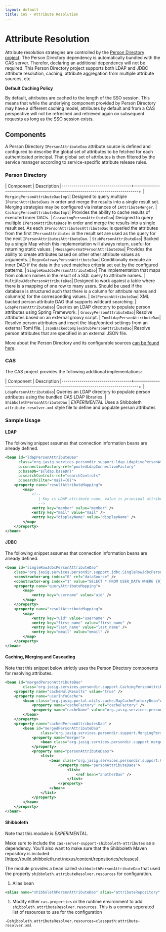 ```yaml
---
layout: default
title: CAS - Attribute Resolution
---
```


# Attribute Resolution
Attribute resolution strategies are controlled by the [Person Directory project](https://github.com/Jasig/person-directory‎). The Person Directory dependency is automatically bundled with the CAS server. Therefor, declaring an additional dependency will not be required. This Person Directory project supports both LDAP and JDBC attribute resolution, caching, attribute aggregation from multiple attribute sources, etc.

<div class="alert alert-info"><strong>Default Caching Policy</strong><p>By default, attributes are cached to the length of the SSO session. This means that while the underlying component provided by Person Directory may have a different caching model, attributes by default and from a CAS perspective will not be refreshed and retrieved again on subsequent requests as long as the SSO session exists.</p></div>


## Components
A Person Directory `IPersonAttributeDao` attribute source is defined and configured to describe the global set of attributes to be fetched for each authenticated principal. That global set of attributes is then filtered by the service manager according to service-specific attribute release rules. 

### Person Directory

| Component         					| Description 
|-----------------------------------+--------------------------------------------------------------------------------+
| `MergingPersonAttributeDaoImpl`| Designed to query multiple `IPersonAttributeDaos` in order and merge the results into a single result set. Merging strategies may be configured via instances of `IAttributeMerger`.
| `CachingPersonAttributeDaoImpl`| Provides the ability to cache results of executed inner DAOs.
| `CascadingPersonAttributeDao`| Designed to query multiple `IPersonAttributeDaos` in order and merge the results into a single result set. As each `IPersonAttributesAttributeDao` is queried the attributes from the first `IPersonAttributes` in the result set are used as the query for the next `IPersonAttributesAttributeDao`. 
| `StubPersonAttributeDao`| Backed by a single Map which this implementation will always return, useful for returning static values.
| `MessageFormatPersonAttributeDao`| Provides the ability to create attributes based on other other attribute values as arguments.
| `RegexGatewayPersonAttributeDao`| Conditionally execute an inner DAO if the data in the seed matches criteria set out by the configured patterns.
| `SingleRowJdbcPersonAttributeDao`| The implementation that maps from column names in the result of a SQL query to attribute names.
| `MultiRowJdbcPersonAttributeDao`| Designed to work against a table where there is a mapping of one row to many users. Should be used if the database is structured such that there is a column for attribute names and column(s) for the corresponding values.
| `XmlPersonAttributeDao`| XML backed person attribute DAO that supports wildcard searching.
| `LdapPersonAttributeDao`| Queries an LDAP directory to populate person attributes using Spring Framework.
| `GroovyPersonAttributeDao`| Resolve attributes based on an external groovy script.
| `TomlLdapPersonAttributeDao`| Resolve person attributes and insert the ldap/context settings from an external Toml file. 
| `JsonBackedComplexStubPersonAttributeDao`| Resolve person attributes that are specified in an external JSON file.

More about the Person Directory and its configurable sources [can be found here](https://wiki.jasig.org/display/PDM15/Person+Directory+1.5+Manual).


### CAS
The CAS project provides the following additional implementations:

| Component         					| Description 
|-----------------------------------+--------------------------------------------------------------------------------+
| `LdapPersonAttributeDao`| Queries an LDAP directory to populate person attributes using the bundled CAS LDAP libraries.
| `ShibbolethPersonAttributeDao` | *EXPERIMENTAL* Uses a Shibboleth `attribute-resolver.xml` style file to define and populate person attributes

### Sample Usage


#### LDAP
The following snippet assumes that connection information beans are already defined.

```xml
<bean id="ldapPersonAttributeDao"
      class="org.jasig.services.persondir.support.ldap.LdaptivePersonAttributeDao"
      p:connectionFactory-ref="pooledLdapConnectionFactory"
      p:baseDN="${ldap.baseDn}"
      p:searchControls-ref="searchControls"
      p:searchFilter="mail={0}">
    <property name="resultAttributeMapping">
        <map>
            <!--
               | Key is LDAP attribute name, value is principal attribute name.
               -->
            <entry key="member" value="member" />
            <entry key="mail" value="mail" />
            <entry key="displayName" value="displayName" />
        </map>
    </property>
</bean>
```


#### JDBC
The following snippet assumes that connection information beans are already defined.

```xml
<bean id="singleRowJdbcPersonAttributeDao"
    class="org.jasig.services.persondir.support.jdbc.SingleRowJdbcPersonAttributeDao">
    <constructor-arg index="0" ref="dataSource" />
    <constructor-arg index="1" value="SELECT * FROM USER_DATA WHERE {0}" />
    <property name="queryAttributeMapping">
        <map>
            <entry key="username" value="uid" />
        </map>
    </property>
    <property name="resultAttributeMapping">
        <map>
            <entry key="uid" value="username" />
            <entry key="first_name" value="first_name" />
            <entry key="last_name" value="last_name" />
            <entry key="email" value="email" />
        </map>
    </property>
</bean>
```


#### Caching, Merging and Cascading
Note that this snippet below strictly uses the Person Directory components for resolving attributes.

```xml
<bean id="mergedPersonAttributeDao"
        class="org.jasig.services.persondir.support.CachingPersonAttributeDaoImpl">
    <property name="cacheNullResults" value="true" />
    <property name="userInfoCache">
        <bean class="org.jasig.portal.utils.cache.MapCacheFactoryBean">
            <property name="cacheFactory" ref="cacheFactory" />
            <property name="cacheName" value="org.jasig.services.persondir.USER_INFO.merged" />
        </bean>
    </property>
    <property name="cachedPersonAttributesDao" >
        <bean id="mergedPersonAttributeDao"                 
                class="org.jasig.services.persondir.support.MergingPersonAttributeDaoImpl">
            <property name="merger">
                <bean class="org.jasig.services.persondir.support.merger.NoncollidingAttributeAdder" />
            </property>
            <property name="personAttributeDaos">
                <list>
                    <bean class="org.jasig.services.persondir.support.CascadingPersonAttributeDao">
                        <property name="personAttributeDaos">
                            <list>
                                <ref bean="anotherDao" />
                            </list>
                        </property>
                    </bean>
                </list>
            </property>
        </bean>
    </property>
</bean>
```


#### Shibboleth
Note that this module is *EXPERIMENTAL*.

Make sure to include the `cas-server-support-shibboleth-attributes` as a dependency. You'll also want to make sure that
the Shibboleth Maven repository is included [https://build.shibboleth.net/nexus/content/repositories/releases].

The module provides a bean called `shibbolethPersonAttributeDao` that used the property `shibboleth.attributeResolver.resources`
for configuration.

1. Alias bean

```xml
<alias name="shibbolethPersonAttributeDao" alias="attributeRepository" />
```

1. Modify either `cas.properties` or the runtime environment to add `shibboleth.attributeResolver.resources`. This is a
comma seperated list of resources to use for the configuration

```shell
-Dshibboleth.attributeResolver.resources=classpath:attribute-resolver.xml
```